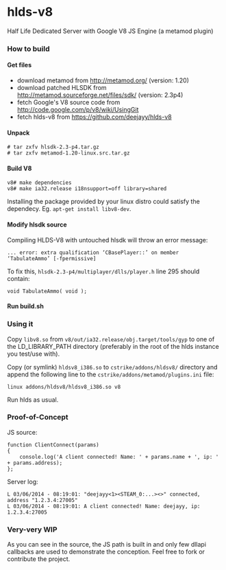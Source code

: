hlds-v8
=======

Half Life Dedicated Server with Google V8 JS Engine (a metamod plugin)

### How to build

#### Get files

- download metamod from http://metamod.org/ (version: 1.20)
- download patched HLSDK from http://metamod.sourceforge.net/files/sdk/ (version: 2.3p4)
- fetch Google's V8 source code from http://code.google.com/p/v8/wiki/UsingGit
- fetch hlds-v8 from https://github.com/deejayy/hlds-v8

#### Unpack

    # tar zxfv hlsdk-2.3-p4.tar.gz
    # tar zxfv metamod-1.20-linux.src.tar.gz

#### Build V8

    v8# make dependencies
    v8# make ia32.release i18nsupport=off library=shared

Installing the package provided by your linux distro could satisfy the dependecy. Eg. ```apt-get install libv8-dev```.

#### Modify hlsdk source

Compiling HLDS-V8 with untouched hlsdk will throw an error message:

    ... error: extra qualification ‘CBasePlayer::’ on member ‘TabulateAmmo’ [-fpermissive]

To fix this, ```hlsdk-2.3-p4/multiplayer/dlls/player.h``` line 295 should contain:

    void TabulateAmmo( void );

#### Run build.sh

### Using it

Copy ```libv8.so``` from ```v8/out/ia32.release/obj.target/tools/gyp``` to one of the LD_LIBRARY_PATH directory (preferably in the root of the hlds instance you test/use with).

Copy (or symlink) ```hldsv8_i386.so``` to ```cstrike/addons/hldsv8/``` directory and append the following line to the ```cstrike/addons/metamod/plugins.ini``` file:

    linux addons/hldsv8/hldsv8_i386.so v8

Run hlds as usual.

### Proof-of-Concept

JS source:

    function ClientConnect(params)
    {
    	console.log('A client connected! Name: ' + params.name + ', ip: ' + params.address);
    };

Server log:

    L 03/06/2014 - 08:19:01: "deejayy<1><STEAM_0:...><>" connected, address "1.2.3.4:27005"
    L 03/06/2014 - 08:19:01: A client connected! Name: deejayy, ip: 1.2.3.4:27005
    
### Very-very WIP

As you can see in the source, the JS path is built in and only few dllapi callbacks are used to demonstrate the conception. Feel free to fork or contribute the project.
